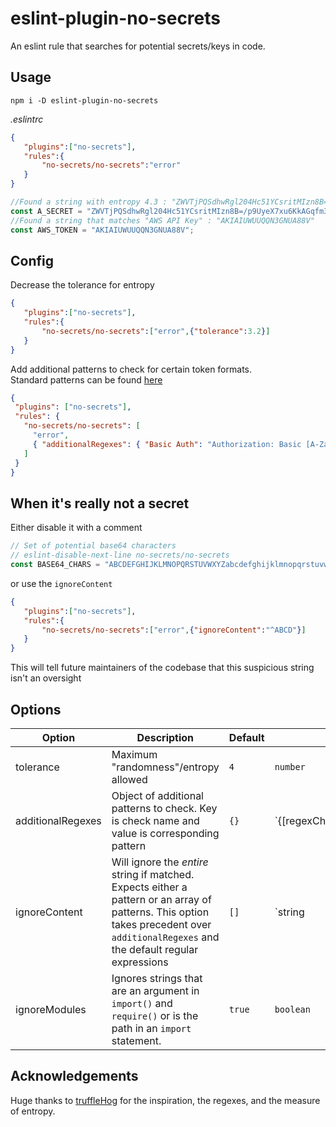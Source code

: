 # eslint-plugin-no-secrets

An eslint rule that searches for potential secrets/keys in code.

## Usage

`npm i -D eslint-plugin-no-secrets`

*.eslintrc*
```json
{
   "plugins":["no-secrets"],
   "rules":{
       "no-secrets/no-secrets":"error"
   }
}
```

```js
//Found a string with entropy 4.3 : "ZWVTjPQSdhwRgl204Hc51YCsritMIzn8B=/p9UyeX7xu6KkAGqfm3FJ+oObLDNEva"
const A_SECRET = "ZWVTjPQSdhwRgl204Hc51YCsritMIzn8B=/p9UyeX7xu6KkAGqfm3FJ+oObLDNEva";
//Found a string that matches "AWS API Key" : "AKIAIUWUUQQN3GNUA88V"
const AWS_TOKEN = "AKIAIUWUUQQN3GNUA88V";
```

## Config

Decrease the tolerance for entropy

```json
{
   "plugins":["no-secrets"],
   "rules":{
       "no-secrets/no-secrets":["error",{"tolerance":3.2}]
   }
}
```

Add additional patterns to check for certain token formats.  
Standard patterns can be found [here](./regexes.js)


```json
{
 "plugins": ["no-secrets"],
 "rules": {
   "no-secrets/no-secrets": [
     "error",
     { "additionalRegexes": { "Basic Auth": "Authorization: Basic [A-Za-z0-9+/=]*" } }
   ]
 }
}
```
## When it's really not a secret

Either disable it with a comment
```javascript
// Set of potential base64 characters
// eslint-disable-next-line no-secrets/no-secrets
const BASE64_CHARS = "ABCDEFGHIJKLMNOPQRSTUVWXYZabcdefghijklmnopqrstuvwxyz0123456789+/=";
```
or use the `ignoreContent`
```json
{
   "plugins":["no-secrets"],
   "rules":{
       "no-secrets/no-secrets":["error",{"ignoreContent":"^ABCD"}]
   }
}
```

This will tell future maintainers of the codebase that this suspicious string isn't an oversight

## Options

|Option|Description|Default|Type|
|------|-----------|----------------|----|
|tolerance|Maximum "randomness"/entropy allowed|`4`|`number`|
|additionalRegexes|Object of additional patterns to check. Key is check name and value is corresponding pattern |`{}`|`{[regexCheckName:string]:string | RegExp}`|
|ignoreContent|Will ignore the *entire* string if matched. Expects either a pattern or an array of patterns. This option takes precedent over `additionalRegexes` and the default regular expressions|`[]`|`string | RegExp | (string|RegExp)[]`|
|ignoreModules|Ignores strings that are an argument in `import()` and `require()` or is the path in an `import` statement.|`true`|`boolean`|

## Acknowledgements

Huge thanks to [truffleHog](https://github.com/dxa4481/truffleHog) for the inspiration, the regexes, and the measure of entropy.


